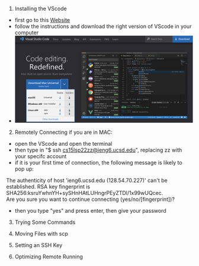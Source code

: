 1. Installing the VScode
- first go to this [Website](https://code.visualstudio.com/)
- follow the instructions and download the right version of VScode in your computer
- ![VScode1](https://github.com/hahacen/lab-report1/blob/main/%E5%B1%8F%E5%B9%95%E5%BF%AB%E7%85%A7%202022-04-10%2017.33.30.png)


2. Remotely Connecting
if you are in MAC:
- open the VScode and open the terminal
- then type in "$ ssh cs15lsp22zz@ieng6.ucsd.edu", replacing zz with your specifc account
- if it is your first time of connection, the following message is likely to pop up:

 The authenticity of host 'ieng6.ucsd.edu (128.54.70.227)' can't be established.
 RSA key fingerprint is SHA256:ksruYwhnYH+sySHnHAtLUHngrPEyZTDl/1x99wUQcec.  
 Are you sure you want to continue connecting (yes/no/[fingerprint])?

- then you type "yes" and press enter, then give your password



3. Trying Some Commands

4. Moving Files with scp

5. Setting an SSH Key



6. Optimizing Remote Running
